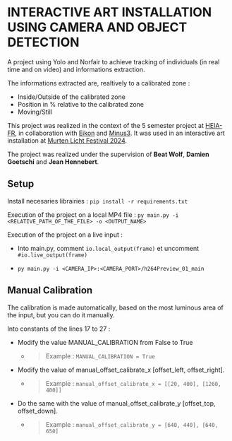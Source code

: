 # INTERACTIVE ART INSTALLATION USING CAMERA AND OBJECT DETECTION



A project using Yolo and Norfair to achieve tracking of individuals (in real time and on video) and informations extraction.

The informations extracted are, realtively to a calibrated zone :

- Inside/Outside of the calibrated zone
- Position in % relative to the calibrated zone
- Moving/Still

This project was realized in the context of the 5 semester project at [HEIA-FR](https://www.heia-fr.ch/), 
in collaboration with [Eikon](https://eikon.ch/) and [Minus3](https://minus3.super.site/).
It was used in an interactive art installation at [Murten Licht Festival 2024](https://fr.murtenlichtfestival.ch/).

The project was realized under the supervision of **Beat Wolf**, **Damien Goetschi** and **Jean Hennebert**.




## Setup

  

Install necesaries librairies : `pip install -r requirements.txt`

  

Execution of the project on a local MP4 file : `py main.py -i <RELATIVE_PATH_OF_THE_FILE> -o <OUTPUT_NAME>`

  

Execution of the project on a live input :

- Into main.py, comment `io.local_output(frame)` et uncomment `#io.live_output(frame)`

- `py main.py -i <CAMERA_IP>:<CAMERA_PORT>/h264Preview_01_main`

  
## Manual Calibration



The calibration is made automatically, based on the most luminous area of the input, but you can do it manually.



Into constants of the lines 17 to 27 :

- Modify the value MANUAL_CALIBRATION from False to True

	- >Example : `MANUAL_CALIBRATION = True`

- Modify the value of manual_offset_calibrate_x [offset_left, offset_right].

	- >Example : `manual_offset_calibrate_x = [[20, 400], [1260, 400]]`

- Do the same with the value of manual_offset_calibrate_y [offset_top, offset_down].

	- >Example : `manual_offset_calibrate_y = [640, 440], [640, 650]`
